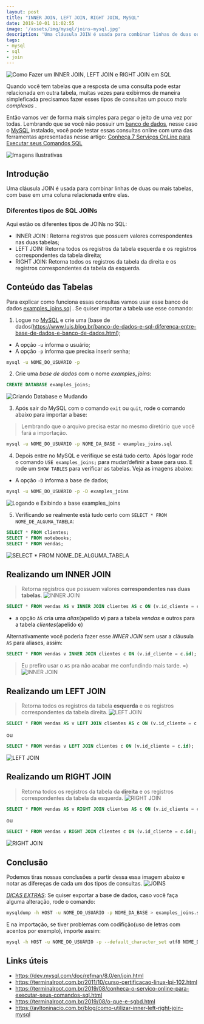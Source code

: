 ```yaml
---
layout: post
title: "INNER JOIN, LEFT JOIN, RIGHT JOIN, MySQL"
date: 2019-10-01 11:02:55
image: '/assets/img/mysql/joins-mysql.jpg'
description: 'Uma cláusula JOIN é usada para combinar linhas de duas ou mais tabelas, com base em uma coluna relacionada entre elas.'
tags:
- mysql
- sql
- join
---
```


![Como Fazer um INNER JOIN, LEFT JOIN e RIGHT JOIN em SQL](/assets/img/mysql/joins-mysql.jpg "Como Fazer um INNER JOIN, LEFT JOIN e RIGHT JOIN em SQL")

Quando você tem tabelas que a resposta de uma consulta pode estar relacionada em outra tabela, muitas vezes para exibirmos de maneira simpleficada precisamos fazer esses tipos de consultas um pouco *mais complexas* .

Então vamos ver de forma mais simples para pegar o jeito de uma vez por todas. Lembrando que se você não possuir um [banco de dados](https://terminalroot.com.br/2011/10/curso-certificacao-linux-lpi-102.html), nesse caso o [MySQL](https://terminalroot.com.br/2011/10/curso-certificacao-linux-lpi-102.html) instalado, você pode testar essas consultas online com uma das ferramentas apresentadas nesse artigo: [Conheça 7 Serviços OnLine para Executar seus Comandos SQL](https://terminalroot.com.br/2019/08/conheca-o-servico-online-para-executar-seus-comandos-sql.html)

![Imagens ilustrativas](/assets/img/mysql/meme1.jpg "Imagens ilustrativas")

## Introdução

Uma cláusula JOIN é usada para combinar linhas de duas ou mais tabelas, com base em uma coluna relacionada entre elas. 
 
### Diferentes tipos de SQL JOINs

Aqui estão os diferentes tipos de JOINs no SQL:

- INNER JOIN : Retorna registros que possuem valores correspondentes nas duas tabelas;
- LEFT JOIN: Retorna todos os registros da tabela esquerda e os registros correspondentes da tabela direita;
- RIGHT JOIN: Retorna todos os registros da tabela da direita e os registros correspondentes da tabela da esquerda.

## Conteúdo das Tabelas

Para explicar como funciona essas consultas vamos usar esse banco de dados [examples_joins.sql](/downs/example_joins.sql) . Se quiser importar a tabela use esse comando:

1. Logue no [MySQL](https://terminalroot.com.br/2011/10/curso-certificacao-linux-lpi-102.html) e crie uma [base de dados(https://www.luis.blog.br/banco-de-dados-e-sql-diferenca-entre-base-de-dados-e-banco-de-dados.html);

- A opção `-u` informa o usuário;
- A opção `-p` informa que precisa inserir senha;

```sh
mysql -u NOME_DO_USUÁRIO -p
```

2. Crie uma *base de dados* com o nome *examples_joins*:
```sql
CREATE DATABASE examples_joins;
```
![Criando Database e Mudando](/assets/img/mysql/login-create-use.png "Criando Database e Mudando")

3. Após sair do MySQL com o comando `exit` ou `quit`, rode o comando abaixo para importar a base:
> Lembrando que o arquivo precisa estar no mesmo diretório que você fará a importação.
```sh
mysql -u NOME_DO_USUÁRIO -p NOME_DA_BASE < examples_joins.sql
```

4. Depois entre no MySQL e verifique se está tudo certo. Após logar rode o comando `USE examples_joins;` para mudar/definir a base para uso. E rode um `SHOW TABLES` para verificar as tabelas. Veja as imagens abaixo:
- A opção `-D` informa a base de dados;
```sh
mysql -u NOME_DO_USUÁRIO -p -D examples_joins 
```
![Logando e Exibindo a base examples_joins](/assets/img/mysql/login-show.png "Logando e Exibindo a base examples_joins")

5. Verificando se realmente está tudo certo com `SELECT * FROM NOME_DE_ALGUMA_TABELA`:
```sql
SELECT * FROM clientes;
SELECT * FROM notebooks;
SELECT * FROM vendas;
```
![SELECT * FROM NOME_DE_ALGUMA_TABELA](/assets/img/mysql/select-all.png "SELECT * FROM NOME_DE_ALGUMA_TABELA")

<script async src="https://pagead2.googlesyndication.com/pagead/js/adsbygoogle.js"></script>
<!-- Informat -->
<ins class="adsbygoogle"
     style="display:block"
     data-ad-client="ca-pub-2838251107855362"
     data-ad-slot="2327980059"
     data-ad-format="auto"
     data-full-width-responsive="true"></ins>
<script>
(adsbygoogle = window.adsbygoogle || []).push({});
</script>

## Realizando um INNER JOIN
> Retorna registros que possuem valores **correspondentes nas duas tabelas**.
![INNER JOIN](/assets/img/mysql/inner_join.jpg "INNER JOIN")
```sql
SELECT * FROM vendas AS v INNER JOIN clientes AS c ON (v.id_cliente = c.id);
```
+ a opção `AS` cria uma *alias*(apelido **v**) para a tabela *vendas* e outros para a tabela *clientes*(apelido **c**)

Alternativamente você poderia fazer esse *INNER JOIN* sem usar a cláusula `AS` para aliases, assim:
```sql
SELECT * FROM vendas v INNER JOIN clientes c ON (v.id_cliente = c.id);
```
> Eu prefiro usar o `AS` pra não acabar me confundindo mais tarde. =)
![INNER JOIN](/assets/img/mysql/inner.png "INNER JOIN")

## Realizando um LEFT JOIN
> Retorna todos os registros da tabela **esquerda** e os registros correspondentes da tabela direita.
![LEFT JOIN](/assets/img/mysql/left_join.jpg "LEFT JOIN")
```sql
SELECT * FROM vendas AS v LEFT JOIN clientes AS c ON (v.id_cliente = c.id);
```
ou
```sql
SELECT * FROM vendas v LEFT JOIN clientes c ON (v.id_cliente = c.id);
```
![LEFT JOIN](/assets/img/mysql/left.png "LEFT JOIN")

## Realizando um RIGHT JOIN
> Retorna todos os registros da tabela da **direita** e os registros correspondentes da tabela da esquerda.
![RIGHT JOIN](/assets/img/mysql/right_join.jpg "RIGHT JOIN")
```sql
SELECT * FROM vendas AS v RIGHT JOIN clientes AS c ON (v.id_cliente = c.id);
```
ou
```sql
SELECT * FROM vendas v RIGHT JOIN clientes c ON (v.id_cliente = c.id);
```
![RIGHT JOIN](/assets/img/mysql/right.png "RIGHT JOIN")


## Conclusão

Podemos tiras nossas conclusões a partir dessa essa imagem abaixo e notar as difereças de cada um dos tipos de consultas.
![JOINS](/assets/img/mysql/joins.png "JOINS")

*[DICAS EXTRAS](https://king.host/wiki/artigo/mysql-via-ssh/)*: Se quiser exportar a base de dados, caso você faça alguma alteração, rode o comando:
```sh
mysqldump -h HOST -u NOME_DO_USUÁRIO -p NOME_DA_BASE > examples_joins.sql
```

E na importação, se tiver problemas com codifição(uso de letras com acentos por exemplo), importe assim:
```sh
mysql -h HOST -u NOME_DO_USUÁRIO -p --default_character_set utf8 NOME_DA_BASE < examples_joins.sql
```

## Links úteis

+ <https://dev.mysql.com/doc/refman/8.0/en/join.html>
+ <https://terminalroot.com.br/2011/10/curso-certificacao-linux-lpi-102.html>
+ <https://terminalroot.com.br/2019/08/conheca-o-servico-online-para-executar-seus-comandos-sql.html>
+ <https://terminalroot.com.br/2019/08/o-que-e-sgbd.html>
+ <https://ayltoninacio.com.br/blog/como-utilizar-inner-left-right-join-mysql>
    
